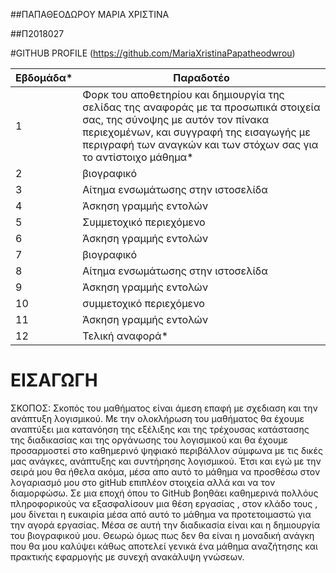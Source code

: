 
##ΠΑΠΑΘΕΟΔΩΡΟΥ ΜΑΡΙΑ ΧΡΙΣΤΙΝΑ

##Π2018027

#GITHUB PROFILE (https://github.com/MariaXristinaPapatheodwrou)


| Εβδομάδα* | Παραδοτέο |
| --- | --- |
| 1 | Φορκ του αποθετηρίου και δημιουργία της σελίδας της αναφοράς με τα προσωπικά στοιχεία σας, της σύνοψης με αυτόν τον πίνακα περιεχομένων, και συγγραφή της εισαγωγής με περιγραφή των αναγκών και των στόχων σας για το αντίστοιχο μάθημα* |
| 2 | βιογραφικό |
| 3 | Αίτημα ενσωμάτωσης στην ιστοσελίδα |
| 4 | Άσκηση γραμμής εντολών |
| 5 | Συμμετοχικό περιεχόμενο |
| 6 | Άσκηση γραμμής εντολών |
| 7 | βιογραφικό |
| 8 | Αίτημα ενσωμάτωσης στην ιστοσελίδα |
| 9 | Άσκηση γραμμής εντολών |
| 10 | συμμετοχικό περιεχόμενο |
| 11 | Άσκηση γραμμής εντολών |
| 12 | Τελική αναφορά* |

# ΕΙΣΑΓΩΓΗ 
ΣΚΟΠΟΣ:
 Σκοπός του μαθήματος είναι άμεση επαφή με σχεδιαση και την ανάπτυξη λογισμικού. Με την ολοκλήρωση του μαθήματος θα έχουμε αναπτύξει μια κατανόηση της εξέλιξης και της τρέχουσας κατάστασης της διαδικασίας και της οργάνωσης του λογισμικού και θα έχουμε προσαρμοστεί στο καθημερινό ψηφιακό περιβάλλον σύμφωνα με τις δικές μας ανάγκες, ανάπτυξης και συντήρησης λογισμικού.
 Έτσι και εγώ με την σειρά μου θα ήθελα ακόμα, μέσα απο αυτό το μάθημα να προσθέσω στον λογαριασμό μου στο gitHub επιπλέον στοιχεία αλλά και να τον διαμορφώσω. Σε μια εποχή όπου το GitHub βοηθάει καθημερινά πολλόυς πληροφορικούς να εξασφαλίσουν μια θέση εργασίας , στον κλάδο τους , μου δίνεται η ευκαιρία μέσα από αυτό το μάθημα να προτετοιμαστώ για την αγορά εργασίας. Μέσα σε αυτή την διαδικασία είναι και η δημιουργία του βιογραφικού μου. Θεωρώ όμως πως δεν θα είναι η μοναδική ανάγκη που θα μου καλύψει κάθως αποτελεί γενικά ένα μάθημα αναζήτησης και πρακτικής εφαρμογής με συνεχή ανακάλυψη γνώσεων.
